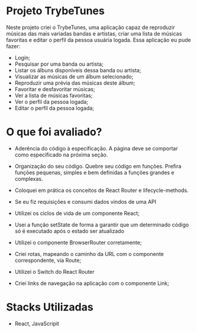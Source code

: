 # Projeto TrybeTunes

Neste projeto criei o TrybeTunes, uma aplicação capaz de reproduzir músicas das mais variadas bandas e artistas, criar uma lista de músicas favoritas e editar o perfil da pessoa usuária logada. Essa aplicação eu pude fazer:

- Login;
- Pesquisar por uma banda ou artista;
- Listar os álbuns disponíveis dessa banda ou artista;
- Visualizar as músicas de um álbum selecionado;
- Reproduzir uma prévia das músicas deste álbum;
- Favoritar e desfavoritar músicas;
- Ver a lista de músicas favoritas;
- Ver o perfil da pessoa logada;
- Editar o perfil da pessoa logada;

# O que foi avaliado? 

- Aderência do código à especificação. A página deve se comportar como especificado na próxima seção.

- Organização do seu código. Quebre seu código em funções. Prefira funções pequenas, simples e bem definidas a funções grandes e complexas.

- Coloquei em prática os conceitos de React Router e lifecycle-methods.

- Se eu fiz requisições e consumi dados vindos de uma API

- Utilizei os ciclos de vida de um componente React;

- Usei a função setState de forma a garantir que um determinado código só é executado após o estado ser atualizado

- Utilizei o componente BrowserRouter corretamente;

- Criei rotas, mapeando o caminho da URL com o componente correspondente, via Route;

- Utilizei o Switch do React Router

- Criei links de navegação na aplicação com o componente Link;

# Stacks Utilizadas

- React, JavaScripit
